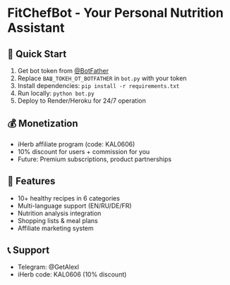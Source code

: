 # FitChefBot - Your Personal Nutrition Assistant

## 🚀 Quick Start

1. Get bot token from [@BotFather](https://t.me/BotFather)
2. Replace `ВАШ_ТОКЕН_ОТ_BOTFATHER` in `bot.py` with your token
3. Install dependencies: `pip install -r requirements.txt`
4. Run locally: `python bot.py`
5. Deploy to Render/Heroku for 24/7 operation

## 💰 Monetization
- iHerb affiliate program (code: KAL0606)
- 10% discount for users + commission for you
- Future: Premium subscriptions, product partnerships

## 🌟 Features
- 10+ healthy recipes in 6 categories
- Multi-language support (EN/RU/DE/FR)  
- Nutrition analysis integration
- Shopping lists & meal plans
- Affiliate marketing system

## 📞 Support
- Telegram: @GetAlexl
- iHerb code: KAL0606 (10% discount)
